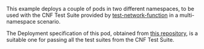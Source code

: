 This example deploys a couple of pods in two different namespaces, to be used with the CNF Test Suite provided by [test-network-function](https://github.com/test-network-function/test-network-function) in a multi-namespace scenario.

The Deployment specification of this pod, obtained from [this repository](https://github.com/test-network-function/cnf-certification-test-partner/blob/main/local-test-infra/local-pod-under-test.yaml), is a suitable one for passing all the test suites from the CNF Test Suite.
